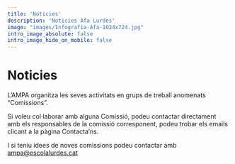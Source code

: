 ```yaml
---
title: 'Noticies'
description: 'Noticies Afa Lurdes'
image: "images/Infografia-Afa-1024x724.jpg"
intro_image_absolute: false
intro_image_hide_on_mobile: false
---
```


# Noticies

L’AMPA organitza les seves activitats en grups de treball anomenats “Comissions”.

Si voleu col·laborar amb alguna Comissió, podeu contactar directament amb els responsables de la comissió corresponent, podeu trobar els emails clicant a la pàgina Contacta’ns.

I si teniu idees de noves comissions podeu contactar amb ampa@escolalurdes.cat

